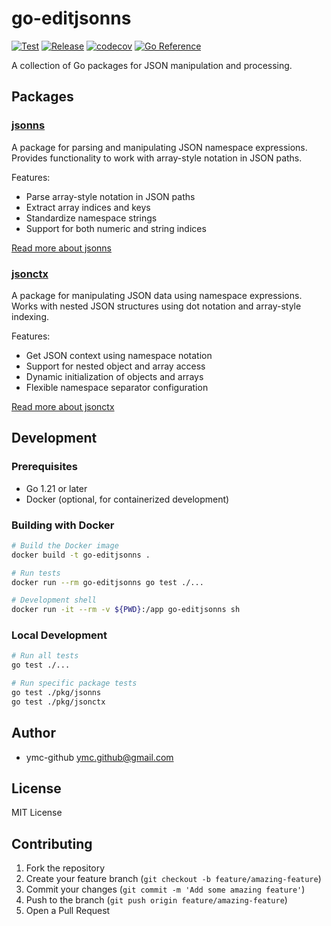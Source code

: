 # go-editjsonns

[![Test](https://github.com/ymc-github/go-editjsonns/actions/workflows/test.yml/badge.svg)](https://github.com/ymc-github/go-editjsonns/actions/workflows/test.yml)
[![Release](https://github.com/ymc-github/go-editjsonns/actions/workflows/release.yml/badge.svg)](https://github.com/ymc-github/go-editjsonns/actions/workflows/release.yml)
[![codecov](https://codecov.io/gh/ymc-github/go-editjsonns/branch/main/graph/badge.svg)](https://codecov.io/gh/ymc-github/go-editjsonns)
[![Go Reference](https://pkg.go.dev/badge/github.com/ymc-github/go-editjsonns.svg)](https://pkg.go.dev/github.com/ymc-github/go-editjsonns)

A collection of Go packages for JSON manipulation and processing.

## Packages

### [jsonns](pkg/jsonns)

A package for parsing and manipulating JSON namespace expressions. Provides functionality to work with array-style notation in JSON paths.

Features:
- Parse array-style notation in JSON paths
- Extract array indices and keys
- Standardize namespace strings
- Support for both numeric and string indices

[Read more about jsonns](pkg/jsonns/README.md)

### [jsonctx](pkg/jsonctx)

A package for manipulating JSON data using namespace expressions. Works with nested JSON structures using dot notation and array-style indexing.

Features:
- Get JSON context using namespace notation
- Support for nested object and array access
- Dynamic initialization of objects and arrays
- Flexible namespace separator configuration

[Read more about jsonctx](pkg/jsonctx/README.md)

## Development

### Prerequisites

- Go 1.21 or later
- Docker (optional, for containerized development)

### Building with Docker

```bash
# Build the Docker image
docker build -t go-editjsonns .

# Run tests
docker run --rm go-editjsonns go test ./...

# Development shell
docker run -it --rm -v ${PWD}:/app go-editjsonns sh
```

### Local Development

```bash
# Run all tests
go test ./...

# Run specific package tests
go test ./pkg/jsonns
go test ./pkg/jsonctx
```

## Author

- ymc-github <ymc.github@gmail.com>

## License

MIT License

## Contributing

1. Fork the repository
2. Create your feature branch (`git checkout -b feature/amazing-feature`)
3. Commit your changes (`git commit -m 'Add some amazing feature'`)
4. Push to the branch (`git push origin feature/amazing-feature`)
5. Open a Pull Request 
